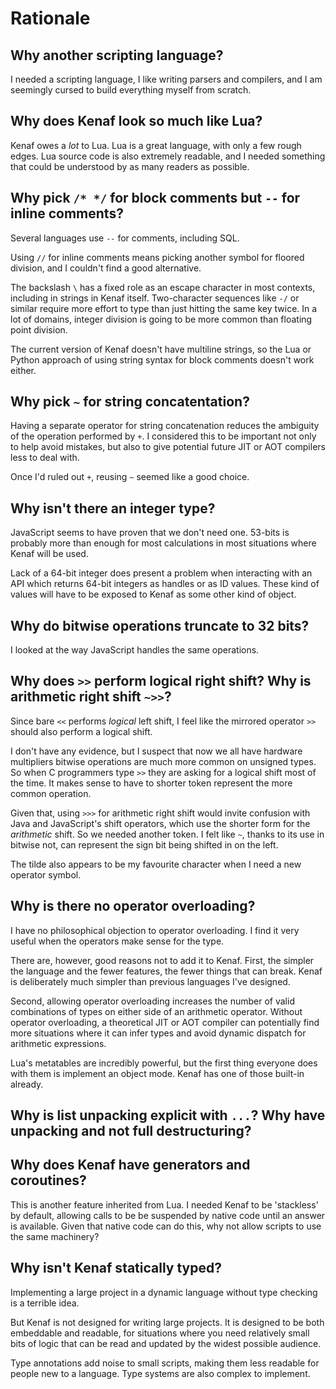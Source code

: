 
# Rationale

## Why another scripting language?

I needed a scripting language, I like writing parsers and compilers, and I am
seemingly cursed to build everything myself from scratch.

## Why does Kenaf look so much like Lua?

Kenaf owes a *lot* to Lua.  Lua is a great language, with only a few rough
edges.  Lua source code is also extremely readable, and I needed something that
could be understood by as many readers as possible.

## Why pick `/* */` for block comments but `--` for inline comments?

Several languages use `--` for comments, including SQL.

Using `//` for inline comments means picking another symbol for floored
division, and I couldn't find a good alternative.

The backslash `\` has a fixed role as an escape character in most contexts,
including in strings in Kenaf itself. Two-character sequences like `-/` or
similar require more effort to type than just hitting the same key twice.  In a
lot of domains, integer division is going to be more common than floating point
division.

The current version of Kenaf doesn't have multiline strings, so the Lua or
Python approach of using string syntax for block comments doesn't work either.

## Why pick `~` for string concatentation?

Having a separate operator for string concatenation reduces the ambiguity
of the operation performed by `+`.  I considered this to be important not only
to help avoid mistakes, but also to give potential future JIT or AOT compilers
less to deal with.

Once I'd ruled out `+`, reusing `~` seemed like a good choice.

## Why isn't there an integer type?

JavaScript seems to have proven that we don't need one.  53-bits is probably
more than enough for most calculations in most situations where Kenaf will be
used.

Lack of a 64-bit integer does present a problem when interacting with an API
which returns 64-bit integers as handles or as ID values.  These kind of values
will have to be exposed to Kenaf as some other kind of object.

## Why do bitwise operations truncate to 32 bits?

I looked at the way JavaScript handles the same operations.

## Why does `>>` perform logical right shift?  Why is arithmetic right shift `~>>`?

Since bare `<<` performs *logical* left shift, I feel like the mirrored
operator `>>` should also perform a logical shift.

I don't have any evidence, but I suspect that now we all have hardware
multipliers bitwise operations are much more common on unsigned types.  So when
C programmers type `>>` they are asking for a logical shift most of the time.
It makes sense to have to shorter token represent the more common operation.

Given that, using `>>>` for arithmetic right shift would invite confusion with
Java and JavaScript's shift operators, which use the shorter form for the
*arithmetic* shift.  So we needed another token.  I felt like `~`, thanks to its
use in bitwise not, can represent the sign bit being shifted in on the left.

The tilde also appears to be my favourite character when I need a new operator
symbol.

## Why is there no operator overloading?

I have no philosophical objection to operator overloading.  I find it very
useful when the operators make sense for the type.

There are, however, good reasons not to add it to Kenaf.  First, the simpler
the language and the fewer features, the fewer things that can break.  Kenaf is
deliberately much simpler than previous languages I've designed.

Second, allowing operator overloading increases the number of valid
combinations of types on either side of an arithmetic operator.  Without
operator overloading, a theoretical JIT or AOT compiler can potentially find
more situations where it can infer types and avoid dynamic dispatch for
arithmetic expressions.

Lua's metatables are incredibly powerful, but the first thing everyone does
with them is implement an object mode.  Kenaf has one of those built-in
already.

## Why is list unpacking explicit with `...`?  Why have unpacking and not full destructuring?



## Why does Kenaf have generators and coroutines?

This is another feature inherited from Lua.  I needed Kenaf to be 'stackless'
by default, allowing calls to be be suspended by native code until an answer is
available.  Given that native code can do this, why not allow scripts to use
the same machinery?

## Why isn't Kenaf statically typed?

Implementing a large project in a dynamic language without type checking is
a terrible idea.

But Kenaf is not designed for writing large projects.  It is designed to be
both embeddable and readable, for situations where you need relatively small
bits of logic that can be read and updated by the widest possible audience.

Type annotations add noise to small scripts, making them less readable for
people new to a language.  Type systems are also complex to implement.

